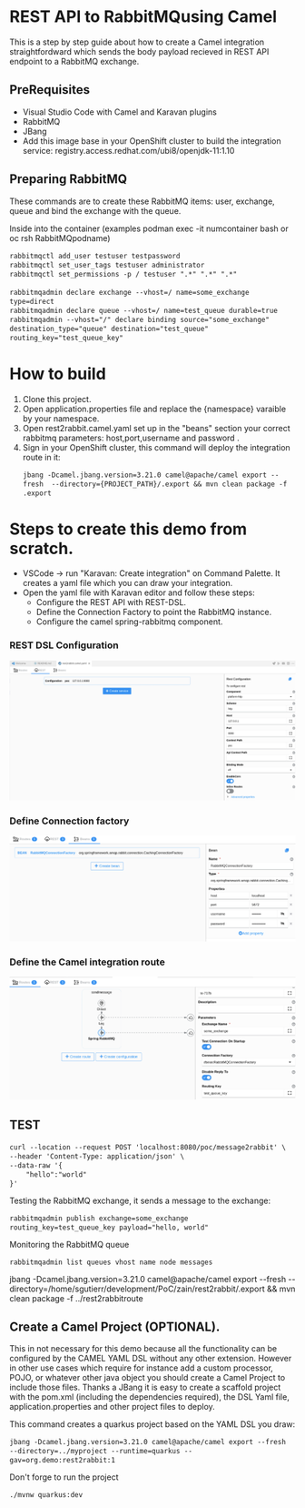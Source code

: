 # REST API to RabbitMQusing Camel

This is a step by step guide about how to create a Camel integration straightfordward which sends the body payload recieved in REST API endpoint to a RabbitMQ exchange.

## PreRequisites
- Visual Studio Code with Camel and Karavan plugins
- RabbitMQ 
- JBang 
- Add this image base in your OpenShift cluster to build the integration service: registry.access.redhat.com/ubi8/openjdk-11:1.10

## Preparing RabbitMQ 

These commands are to create these RabbitMQ items: user, exchange, queue and bind the exchange with the queue.

Inside into the container (examples podman exec -it numcontainer bash or oc rsh RabbitMQpodname)
```
rabbitmqctl add_user testuser testpassword
rabbitmqctl set_user_tags testuser administrator
rabbitmqctl set_permissions -p / testuser ".*" ".*" ".*"

rabbitmqadmin declare exchange --vhost=/ name=some_exchange type=direct
rabbitmqadmin declare queue --vhost=/ name=test_queue durable=true
rabbitmqadmin --vhost="/" declare binding source="some_exchange" destination_type="queue" destination="test_queue" routing_key="test_queue_key"
```
# How to build 
1. Clone this project.
2. Open application.properties file and replace the {namespace} varaible by your namespace.
3. Open rest2rabbit.camel.yaml set up in the "beans" section your correct rabbitmq parameters: host,port,username and password .
3. Sign in your OpenShift cluster, this command will deploy the integration route in it:
   ```
   jbang -Dcamel.jbang.version=3.21.0 camel@apache/camel export --fresh  --directory={PROJECT_PATH}/.export && mvn clean package -f .export
   ```

    
# Steps to create this demo from scratch.
 - VSCode -> run "Karavan: Create integration" on Command Palette. It creates a yaml file which you can draw your integration.
 - Open the yaml file with Karavan editor and follow these steps:
     - Configure the REST API with REST-DSL.
     - Define the Connection Factory to point the RabbitMQ instance.
     - Configure the camel spring-rabbitmq component.
     
### REST DSL Configuration
![](docs/RESTDSL-Configuration.png)

### Define Connection factory
![](docs/beanConnectionFactory.png)

### Define the Camel integration route
![](docs/SpringRabbitMQConfiguration.png)


## TEST
```
curl --location --request POST 'localhost:8080/poc/message2rabbit' \
--header 'Content-Type: application/json' \
--data-raw '{
    "hello":"world"
}'
```
Testing the RabbitMQ exchange, it sends a message to the exchange:
```
rabbitmqadmin publish exchange=some_exchange routing_key=test_queue_key payload="hello, world"
```
Monitoring the RabbitMQ queue
```
rabbitmqadmin list queues vhost name node messages
```

jbang -Dcamel.jbang.version=3.21.0 camel@apache/camel export --fresh  --directory=/home/sgutierr/development/PoC/zain/rest2rabbit/.export && mvn clean package -f ../rest2rabbitroute


## Create a Camel Project (OPTIONAL).

This in not necessary for this demo because all the functionality can be configured by the CAMEL YAML DSL without any other extension. However in other use cases which require for instance add a custom processor, POJO, or whatever other java object you should create a Camel Project to include those files. Thanks a JBang it is easy to create a scaffold project with the pom.xml (including the dependencies required), the DSL Yaml file, application.properties and other project files to deploy.

This command creates a quarkus project based on the YAML DSL you draw:
```
jbang -Dcamel.jbang.version=3.21.0 camel@apache/camel export --fresh  --directory=../myproject --runtime=quarkus --gav=org.demo:rest2rabbit:1
```
Don't forge to run the project
```
./mvnw quarkus:dev
```